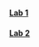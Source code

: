 #### [Lab 1](Instructions/Laboration_part_1_2023.pdf)
#### [Lab 2](Instructions/Laboration_part_2_2023.pdf)